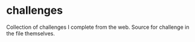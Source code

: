 # challenges
Collection of challenges I complete from the web. Source for challenge in the file themselves.
